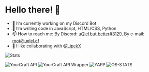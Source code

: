 
# Hello there! 👋
- 🔭 I’m currently working on my Discord Bot 
- 🌱 I’m writing code in JavaScript, HTML/CSS, Python 
- 📫 How to reach me: By Discord: [uQlel but better#3129](https://discord.com/users/822461337120538654), By e-mail: root@uqlel.cf 
- 👭 I like collaborating with  [@LipekX](https://github.com/LipekX)

![Stats](https://github-readme-stats.vercel.app/api?username=uqlel&title_color=58a6ff&text_color=9f9f9f&icon_color=58a6ff&bg_color=0d1117)

![YourCraft API](https://github-readme-stats.vercel.app/api/pin?username=yourcraft-pl&repo=api&title_color=58a6ff&text_color=9f9f9f&icon_color=58a6ff&bg_color=0d1117)
![YourCraft API Wrapper](https://github-readme-stats.vercel.app/api/pin?username=yourcraft-pl&repo=api-wrapper.js&title_color=58a6ff&text_color=9f9f9f&icon_color=58a6ff&bg_color=0d1117)
![YAPP](https://github-readme-stats.vercel.app/api/pin?username=yapp-cf&repo=frontend&title_color=58a6ff&text_color=9f9f9f&icon_color=58a6ff&bg_color=0d1117)
![OS-STATS](https://github-readme-stats.vercel.app/api/pin?username=uqlel&repo=os-stats&title_color=58a6ff&text_color=9f9f9f&icon_color=58a6ff&bg_color=0d1117)
